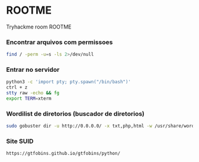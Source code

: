 
# ROOTME

Tryhackme room ROOTME

### Encontrar arquivos com permissoes 

```bash
find / -perm -u=s -ls 2>/dev/null
```
### Entrar no servidor

```bash
python3 -c 'import pty; pty.spawn("/bin/bash")'
ctrl + z
stty raw -echo && fg
export TERM=xterm
```

### Wordilist de diretorios (buscador de diretorios) 

```bash
sudo gobuster dir -u http://0.0.0.0/ -x txt,php,html -w /usr/share/wordlists/dirbuster/directory-list-2.3-medium.txt -t 200 2> /dev/null
 ```   

### Site SUID

```bash
https://gtfobins.github.io/gtfobins/python/
 ```  